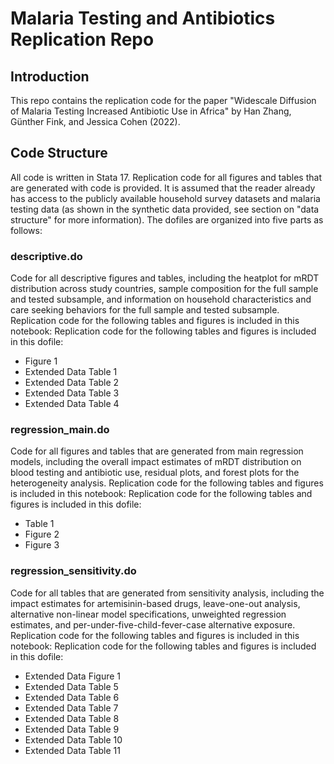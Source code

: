 # Malaria Testing and Antibiotics Replication Repo

## Introduction
This repo contains the replication code for the paper "Widescale Diffusion of Malaria Testing Increased Antibiotic Use in Africa" by Han Zhang, Günther Fink, and Jessica Cohen (2022). 

## Code Structure 
All code is written in Stata 17. Replication code for all figures and tables that are generated with code is provided. It is assumed that the reader already has access to the publicly available household survey datasets and malaria testing data (as shown in the synthetic data provided, see section on "data structure" for more information). The dofiles are organized into five parts as follows: 

### descriptive.do
Code for all descriptive figures and tables, including the heatplot for mRDT distribution across study countries, sample composition for the full sample and tested subsample, and information on household characteristics and care seeking behaviors for the full sample and tested subsample. Replication code for the following tables and figures is included in this notebook: Replication code for the following tables and figures is included in this dofile:
- Figure 1
- Extended Data Table 1
- Extended Data Table 2
- Extended Data Table 3
- Extended Data Table 4

### regression_main.do
Code for all figures and tables that are generated from main regression models, including the overall impact estimates of mRDT distribution on blood testing and antibiotic use, residual plots, and forest plots for the heterogeneity analysis. Replication code for the following tables and figures is included in this notebook: Replication code for the following tables and figures is included in this dofile:
- Table 1
- Figure 2
- Figure 3

### regression_sensitivity.do
Code for all tables that are generated from sensitivity analysis, including the impact estimates for artemisinin-based drugs, leave-one-out analysis,  alternative non-linear model specifications, unweighted regression estimates, and per-under-five-child-fever-case alternative exposure. Replication code for the following tables and figures is included in this notebook: Replication code for the following tables and figures is included in this dofile:
- Extended Data Figure 1
- Extended Data Table 5
- Extended Data Table 6
- Extended Data Table 7
- Extended Data Table 8
- Extended Data Table 9
- Extended Data Table 10
- Extended Data Table 11
